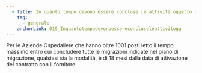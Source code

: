 ```yaml
---
  - title: In quanto tempo devono essere concluse le attività oggetto di finanziamento per le Aziende Ospedaliere che hanno oltre 1001 posti letto?
    tag:
      - generale
    anchorLink: 019_Inquantotempodevonoessereconcluseleattivitogg
---
```


Per le Aziende Ospedaliere che hanno oltre 1001 posti letto il tempo massimo entro cui concludere tutte le migrazioni indicate nel piano di migrazione, qualsiasi sia la modalità, è di 18 mesi dalla data di attivazione del contratto con il fornitore.
